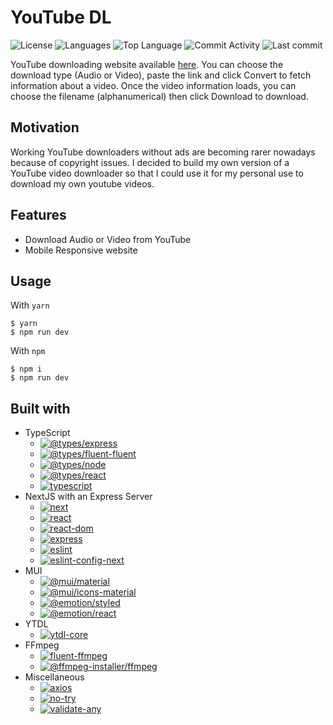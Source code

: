# YouTube DL

![License](https://img.shields.io/github/license/zS1L3NT/.github?style=for-the-badge) ![Languages](https://img.shields.io/github/languages/count/zS1L3NT/web-next-youtubedl?style=for-the-badge) ![Top Language](https://img.shields.io/github/languages/top/zS1L3NT/web-next-youtubedl?style=for-the-badge) ![Commit Activity](https://img.shields.io/github/commit-activity/y/zS1L3NT/web-next-youtubedl?style=for-the-badge) ![Last commit](https://img.shields.io/github/last-commit/zS1L3NT/web-next-youtubedl?style=for-the-badge)

YouTube downloading website available [here](https://youtubedl.zectan.com/).
You can choose the download type (Audio or Video), paste the link and click Convert to fetch information about a video.
Once the video information loads, you can choose the filename (alphanumerical) then click Download to download.

## Motivation

Working YouTube downloaders without ads are becoming rarer nowadays because of copyright issues. I decided to build my own version of a YouTube video downloader so that I could use it for my personal use to download my own youtube videos.

## Features

-   Download Audio or Video from YouTube
-   Mobile Responsive website

## Usage

With `yarn`

```
$ yarn
$ npm run dev
```

With `npm`

```
$ npm i
$ npm run dev
```

## Built with

-   TypeScript
    -   [![@types/express](https://img.shields.io/github/package-json/dependency-version/zS1L3NT/web-next-youtubedl/dev/@types/express?style=flat-square)](https://npmjs.com/package/@types/express)
    -   [![@types/fluent-fluent](https://img.shields.io/github/package-json/dependency-version/zS1L3NT/web-next-youtubedl/dev/@types/fluent-ffmpeg?style=flat-square)](https://npmjs.com/package/@types/fluent-fluent)
    -   [![@types/node](https://img.shields.io/github/package-json/dependency-version/zS1L3NT/web-next-youtubedl/dev/@types/node?style=flat-square)](https://npmjs.com/package/@types/node)
    -   [![@types/react](https://img.shields.io/github/package-json/dependency-version/zS1L3NT/web-next-youtubedl/dev/@types/react?style=flat-square)](https://npmjs.com/package/@types/react)
    -   [![typescript](https://img.shields.io/github/package-json/dependency-version/zS1L3NT/web-next-youtubedl/dev/typescript?style=flat-square)](https://npmjs.com/package/typescript)
-   NextJS with an Express Server
    -   [![next](https://img.shields.io/github/package-json/dependency-version/zS1L3NT/web-next-youtubedl/next?style=flat-square)](https://npmjs.com/package/next)
    -   [![react](https://img.shields.io/github/package-json/dependency-version/zS1L3NT/web-next-youtubedl/react?style=flat-square)](https://npmjs.com/package/react)
    -   [![react-dom](https://img.shields.io/github/package-json/dependency-version/zS1L3NT/web-next-youtubedl/react-dom?style=flat-square)](https://npmjs.com/package/react-dom)
    -   [![express](https://img.shields.io/github/package-json/dependency-version/zS1L3NT/web-next-youtubedl/express?style=flat-square)](https://npmjs.com/package/express)
    -   [![eslint](https://img.shields.io/github/package-json/dependency-version/zS1L3NT/web-next-youtubedl/dev/eslint?style=flat-square)](https://npmjs.com/package/eslint)
    -   [![eslint-config-next](https://img.shields.io/github/package-json/dependency-version/zS1L3NT/web-next-youtubedl/dev/eslint-config-next?style=flat-square)](https://npmjs.com/package/eslint-config-next)
-   MUI
    -   [![@mui/material](https://img.shields.io/github/package-json/dependency-version/zS1L3NT/web-next-youtubedl/@mui/material?style=flat-square)](https://npmjs.com/package/@mui/material)
    -   [![@mui/icons-material](https://img.shields.io/github/package-json/dependency-version/zS1L3NT/web-next-youtubedl/@mui/icons-material?style=flat-square)](https://npmjs.com/package/@mui/icons-material)
    -   [![@emotion/styled](https://img.shields.io/github/package-json/dependency-version/zS1L3NT/web-next-youtubedl/@emotion/styled?style=flat-square)](https://npmjs.com/package/@emotion/styled)
    -   [![@emotion/react](https://img.shields.io/github/package-json/dependency-version/zS1L3NT/web-next-youtubedl/@emotion/react?style=flat-square)](https://npmjs.com/package/@emotion/react)
-   YTDL
    -   [![ytdl-core](https://img.shields.io/github/package-json/dependency-version/zS1L3NT/web-next-youtubedl/ytdl-core?style=flat-square)](https://npmjs.com/package/ytdl-core)
-   FFmpeg
    -   [![fluent-ffmpeg](https://img.shields.io/github/package-json/dependency-version/zS1L3NT/web-next-youtubedl/fluent-ffmpeg?style=flat-square)](https://npmjs.com/package/fluent-ffmpeg)
    -   [![@ffmpeg-installer/ffmpeg](https://img.shields.io/github/package-json/dependency-version/zS1L3NT/web-next-youtubedl/@ffmpeg-installer/ffmpeg?style=flat-square)](https://npmjs.com/package/@ffmpeg-installer/ffmpeg)
-   Miscellaneous
    -   [![axios](https://img.shields.io/github/package-json/dependency-version/zS1L3NT/web-next-youtubedl/axios?style=flat-square)](https://npmjs.com/package/axios)
    -   [![no-try](https://img.shields.io/github/package-json/dependency-version/zS1L3NT/web-next-youtubedl/no-try?style=flat-square)](https://npmjs.com/package/no-try)
    -   [![validate-any](https://img.shields.io/github/package-json/dependency-version/zS1L3NT/web-next-youtubedl/validate-any?style=flat-square)](https://npmjs.com/package/validate-any)
